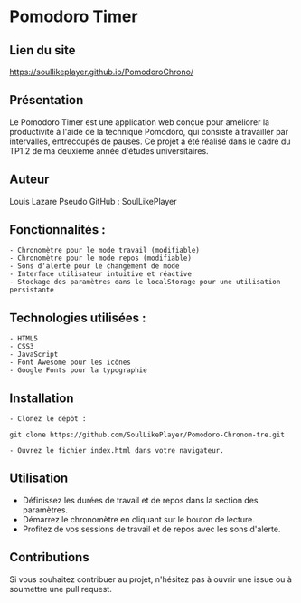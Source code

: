 # Pomodoro Timer
## Lien du site
https://soullikeplayer.github.io/PomodoroChrono/

## Présentation

Le Pomodoro Timer est une application web conçue pour améliorer la productivité à l'aide de la technique Pomodoro, qui consiste à travailler par intervalles, entrecoupés de pauses. Ce projet a été réalisé dans le cadre du TP1.2 de ma deuxième année d'études universitaires.

## Auteur

Louis Lazare
Pseudo GitHub : SoulLikePlayer

## Fonctionnalités :

    - Chronomètre pour le mode travail (modifiable)
    - Chronomètre pour le mode repos (modifiable)
    - Sons d'alerte pour le changement de mode
    - Interface utilisateur intuitive et réactive
    - Stockage des paramètres dans le localStorage pour une utilisation persistante

## Technologies utilisées :

    - HTML5
    - CSS3
    - JavaScript
    - Font Awesome pour les icônes
    - Google Fonts pour la typographie

## Installation

    - Clonez le dépôt :

    git clone https://github.com/SoulLikePlayer/Pomodoro-Chronom-tre.git

    - Ouvrez le fichier index.html dans votre navigateur.

## Utilisation

   - Définissez les durées de travail et de repos dans la section des paramètres.
   - Démarrez le chronomètre en cliquant sur le bouton de lecture.
   - Profitez de vos sessions de travail et de repos avec les sons d'alerte.

## Contributions

Si vous souhaitez contribuer au projet, n'hésitez pas à ouvrir une issue ou à soumettre une pull request.

